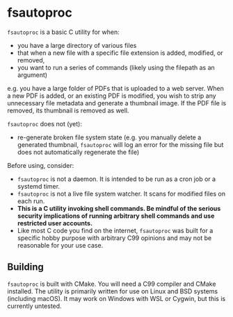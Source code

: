# fsautoproc

`fsautoproc` is a basic C utility for when:

* you have a large directory of various files
* that when a new file with a specific file extension is added, modified, or removed,
* you want to run a series of commands (likely using the filepath as an argument)

e.g. you have a large folder of PDFs that is uploaded to a web server. When a new PDF is added, or an existing PDF is
modified, you wish to strip any unnecessary file metadata and generate a thumbnail image. If the PDF file is removed,
its thumbnail is removed as well.

`fsautoproc` does not (yet):

* re-generate broken file system state (e.g. you manually delete a generated thumbnail, `fsautoproc` will log an error
  for the missing file but does not automatically regenerate the file)

Before using, consider:

* `fsautoproc` is not a daemon. It is intended to be run as a cron job or a systemd timer.
* `fsautoproc` is not a live file system watcher. It scans for modified files on each run.
* **This is a C utility invoking shell commands. Be mindful of the serious security implications of running arbitrary
  shell commands and use restricted user accounts.**
* Like most C code you find on the internet, `fsautoproc` was built for a specific hobby purpose with arbitrary C99
  opinions and may not be reasonable for your use case.

## Building

`fsautoproc` is built with CMake. You will need a C99 compiler and CMake installed. The utility is primarily written for
use on Linux and BSD systems (including macOS). It may work on Windows with WSL or Cygwin, but this is currently
untested.
